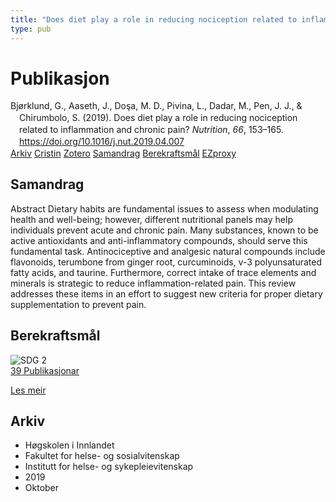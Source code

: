 ```yaml
---
title: "Does diet play a role in reducing nociception related to inflammation and chronic pain?"
type: pub
---
```

<h1>Publikasjon</h1>
<article id="csl-bib-container-8JDXEKRD" class="csl-bib-container">
  <div class="csl-bib-body" style="line-height: 1.35; padding-left: 1em; text-indent:-1em;">
  <div class="csl-entry">Bj&#xF8;rklund, G., Aaseth, J., Do&#x15F;a, M. D., Pivina, L., Dadar, M., Pen, J. J., &amp; Chirumbolo, S. (2019). Does diet play a role in reducing nociception related to inflammation and chronic pain? <i>Nutrition</i>, <i>66</i>, 153&#x2013;165. <a href="https://doi.org/10.1016/j.nut.2019.04.007">https://doi.org/10.1016/j.nut.2019.04.007</a></div>
</div>
  <div class="csl-bib-buttons">
    <a href="#taxonomy-article-8JDXEKRD" class="csl-bib-button">Arkiv</a>
    <a href="https://app.cristin.no/results/show.jsf?id=1733194" alt="Cristin URL" class="csl-bib-button">Cristin</a>
    <a href="http://zotero.org/groups/5022929/items/8JDXEKRD" alt="Zotero URL" class="csl-bib-button">Zotero</a>
    <a href="#abstract-article-8JDXEKRD" class="csl-bib-button">Samandrag</a>
    <a href="#sdg-article-8JDXEKRD" class="csl-bib-button">Berekraftsmål</a>
    <a href="http://ezproxy.inn.no/login?url=https://doi.org/10.1016/j.nut.2019.04.007" class="csl-bib-button">EZproxy</a>
  </div>
  <div id="csl-bib-meta-container-8JDXEKRD"></div>
</article>
<div id="csl-bib-meta-8JDXEKRD" class="csl-bib-meta">
  <article id="abstract-article-8JDXEKRD" class="abstract-article">
    <h1>Samandrag</h1>
    Abstract 
Dietary habits are fundamental issues to assess when modulating health and well-being; however, different 
nutritional panels may help individuals prevent acute and chronic pain. Many substances, known to be active 
antioxidants and anti-inflammatory compounds, should serve this fundamental task. Antinociceptive and 
analgesic natural compounds include flavonoids, terumbone from ginger root, curcuminoids, v-3 polyunsaturated 
fatty acids, and taurine. Furthermore, correct intake of trace elements and minerals is strategic to 
reduce inflammation-related pain. This review addresses these items in an effort to suggest new criteria for 
proper dietary supplementation to prevent pain.
  </article>
  <article id="sdg-article-8JDXEKRD" class="sdg-article">
    <h1>Berekraftsmål</h1>
    <div class="sdg-container"><div id="sdg2" class="sdg">
<img src="{{< params subfolder >}}images/sdg/sdg02_no.png" class="image" alt="SDG 2">
<div class="sdg-overlay">
<a href="{{< params subfolder >}}no/archive/?sdg=2#archive" class="sdg-publication-count"><span>39</span> Publikasjonar</a>
<p><a href="https://www.fn.no/om-fn/fns-baerekraftsmaal/utrydde-sult?lang=nno-NO" class="sdg-read-more">Les meir</a></p>
</div>
</div></div>
  </article>
  <article id="taxonomy-article-8JDXEKRD" class="taxonomy-article">
    <h1>Arkiv</h1>
    <ul>
      <li>Høgskolen i Innlandet</li>
      <li>Fakultet for helse- og sosialvitenskap</li>
      <li>Institutt for helse- og sykepleievitenskap</li>
      <li>2019</li>
      <li>Oktober</li>
    </ul>
  </article>
</div>
